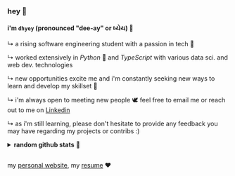 ### __hey__ 👋
#### i'm `dhyey` (pronounced "dee-ay" or ધ્યેય) 🚀
↳ a rising software engineering student with a passion in tech 🌱

↳ worked extensively in _Python_ 🐍 and _TypeScript_ with various data sci. and web dev. technologies

↳ new opportunities excite me and i'm constantly seeking new ways to learn and develop my skillset 🎼

↳ i'm always open to meeting new people 🕊 feel free to email me or reach out to me on [Linkedin]

↳ as i'm still learning, please don't hesitate to provide any feedback you may have regarding my projects or contribs :)

<details>
 <summary><b>random github stats</b> 🥳</summary>
 <br>
 
 ![my github stats](https://github-readme-stats.vercel.app/api?username=dhyxy&theme=dark&show_icons=true&bg_color=1a1a1a&icon_color=a0ffff&count_private=true&include_all_commits=true&show_icons=true)
 
 ![my top langs](https://github-readme-stats.vercel.app/api/top-langs/?username=dhyxy&hide=css,html,jupyter%20notebook&theme=dark&show_icons=true&bg_color=1a1a1a&icon_color=a0ffff)
</details>

##
my [personal website], my [resume] ❤️

  [LinkedIn]: <https://www.linkedin.com/in/dhyeylalseta>
  [personal website]: <https://dhyeylalseta.github.io>
  [resume]: <https://drive.google.com/file/d/1KQhaJ4hscctOzzmFePLbr2K_ucjZH5qj/view?usp=sharing>
